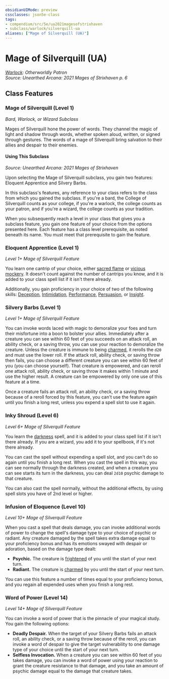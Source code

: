 ```yaml
---
obsidianUIMode: preview
cssclasses: json5e-class
tags:
- compendium/src/5e/ua2021magesofstrixhaven
- subclass/warlock/silverquill-ua
aliases: ["Mage of Silverquill (UA)"]
---
```

# Mage of Silverquill (UA)
*[Warlock](warlock.md): Otherworldly Patron*  
*Source: Unearthed Arcana: 2021 Mages of Strixhaven p. 6*  


## Class Features

### Mage of Silverquill (Level 1)

*Bard, Warlock, or Wizard Subclass*

Mages of Silverquill hone the power of words. They channel the magic of light and shadow through words, whether spoken aloud, written, or signed through gestures. The words of a mage of Silverquill bring salvation to their allies and despair to their enemies.

#### Using This Subclass
_Source: Unearthed Arcana: 2021 Mages of Strixhaven_

Upon selecting the Mage of Silverquill subclass, you gain two features: Eloquent Apprentice and Silvery Barbs.

In this subclass's features, any reference to your class refers to the class from which you gained the subclass. If you're a bard, the College of Silverquill counts as your college, if you're a warlock, the college counts as your patron, and if you're a wizard, the college counts as your tradition.

When you subsequently reach a level in your class that gives you a subclass feature, you gain one feature of your choice from the options presented here. Each feature has a class level prerequisite, as noted beneath its name. You must meet that prerequisite to gain the feature.

### Eloquent Apprentice (Level 1)

*Level 1+ Mage of Silverquill Feature*

You learn one cantrip of your choice, either [sacred flame](/Systems/5e/spells/sacred-flame.md) or [vicious mockery](/Systems/5e/spells/vicious-mockery.md). It doesn't count against the number of cantrips you know, and it is added to your class spell list if it isn't there already.

Additionally, you gain proficiency in your choice of two of the following skills: [Deception](/Systems/5e/rules/skills.md#Deception), [Intimidation](/Systems/5e/rules/skills.md#Intimidation), [Performance](/Systems/5e/rules/skills.md#Performance), [Persuasion](/Systems/5e/rules/skills.md#Persuasion), or [Insight](/Systems/5e/rules/skills.md#Insight).

### Silvery Barbs (Level 1)

*Level 1+ Mage of Silverquill Feature*

You can invoke words laced with magic to demoralize your foes and turn their misfortune into a boon to bolster your allies. Immediately after a creature you can see within 60 feet of you succeeds on an attack roll, an ability check, or a saving throw, you can use your reaction to demoralize the creature. Unless the creature is immune to being [charmed](/Systems/5e/rules/conditions.md#charmed), it rerolls the `d20` and must use the lower roll. If the attack roll, ability check, or saving throw then fails, you can choose a different creature you can see within 60 feet of you (you can choose yourself). That creature is empowered, and can reroll one attack roll, ability check, or saving throw it makes within 1 minute and use the higher result. A creature can be empowered by only one use of this feature at a time.

Once a creature fails an attack roll, an ability check, or a saving throw because of a reroll forced by this feature, you can't use the feature again until you finish a long rest, unless you expend a spell slot to use it again.

### Inky Shroud (Level 6)

*Level 6+ Mage of Silverquill Feature*

You learn the [darkness](/Systems/5e/spells/darkness.md) spell, and it is added to your class spell list if it isn't there already. If you are a wizard, you add it to your spellbook, if it's not there already.

You can cast the spell without expending a spell slot, and you can't do so again until you finish a long rest. When you cast the spell in this way, you can see normally through the darkness created, and when a creature you can see starts its turn in the darkness, you can deal `2d10` psychic damage to that creature.

You can also cast the spell normally, without the additional effects, by using spell slots you have of 2nd level or higher.

### Infusion of Eloquence (Level 10)

*Level 10+ Mage of Silverquill Feature*

When you cast a spell that deals damage, you can invoke additional words of power to change the spell's damage type to your choice of psychic or radiant. Any creature damaged by the spell takes extra damage equal to your proficiency bonus and has its emotions swayed with despair or adoration, based on the damage type dealt:

- **Psychic.** The creature is [frightened](/Systems/5e/rules/conditions.md#frightened) of you until the start of your next turn.  
- **Radiant.** The creature is [charmed](/Systems/5e/rules/conditions.md#charmed) by you until the start of your next turn.  

You can use this feature a number of times equal to your proficiency bonus, and you regain all expended uses when you finish a long rest.

### Word of Power (Level 14)

*Level 14+ Mage of Silverquill Feature*

You can invoke a word of power that is the pinnacle of your magical study. You gain the following options:

- **Deadly Despair.** When the target of your Silvery Barbs fails an attack roll, an ability check, or a saving throw because of the reroll, you can invoke a word of despair to give the target vulnerability to one damage type of your choice until the start of your next turn.  
- **Selfless Invocation.** When a creature you can see within 60 feet of you takes damage, you can invoke a word of power using your reaction to grant the creature resistance to that damage, and you take an amount of psychic damage equal to the damage that creature takes.